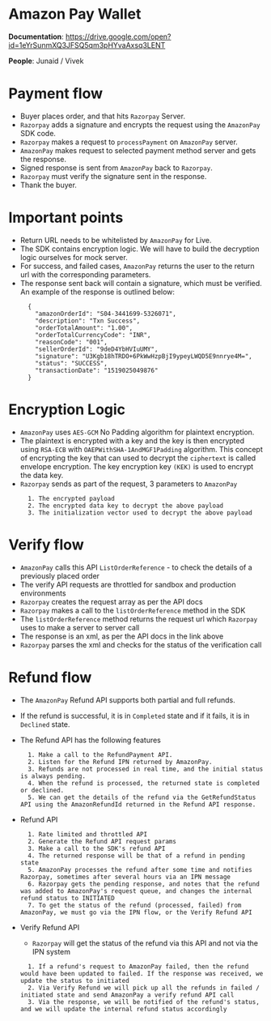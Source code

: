 # Amazon Pay Wallet

**Documentation**:
https://drive.google.com/open?id=1eYrSunmXQ3JFSQ5qm3pHYvaAxsq3LENT

**People**: Junaid / Vivek

# Payment flow
- Buyer places order, and that hits `Razorpay` Server.
- `Razorpay` adds a signature and encrypts the request using the `AmazonPay` SDK code.
- `Razorpay` makes a request to `processPayment` on `AmazonPay` server.
- `AmazonPay` makes request to selected payment method server and gets the response.
- Signed response is sent from `AmazonPay` back to `Razorpay`.
- `Razorpay` must verify the signature sent in the response.
- Thank the buyer.

# Important points
- Return URL needs to be whitelisted by `AmazonPay` for Live.
- The SDK contains encryption logic. We will have to build the decryption logic ourselves for mock server.
- For success, and failed cases, `AmazonPay` returns the user to the return url with the corresponding parameters.
- The response sent back will contain a signature, which must be verified. An example of the response is outlined below:
    ```
      {
        "amazonOrderId": "S04-3441699-5326071",
        "description": "Txn Success",
        "orderTotalAmount": "1.00",
        "orderTotalCurrencyCode": "INR",
        "reasonCode": "001",
        "sellerOrderId": "9deD4YbHVIuUMY",
        "signature": "U3Kgb18hTRDO+6PkWwHzpBjI9ypeyLWQD5E9nnrye4M=",
        "status": "SUCCESS",
        "transactionDate": "1519025049876"
      }
    ```
# Encryption Logic
- `AmazonPay` uses `AES-GCM` No Padding algorithm for plaintext encryption.
- The plaintext is encrypted with a key and the key is then encrypted using `RSA-ECB` with `OAEPWithSHA-1AndMGF1Padding` algorithm. This concept of encrypting the key that can used to decrypt the `ciphertext` is called envelope encryption. The key encryption key `(KEK)` is used to encrypt the data key.
- `Razorpay` sends as part of the request, 3 parameters to `AmazonPay`
    ```
      1. The encrypted payload
      2. The encrypted data key to decrypt the above payload
      3. The initialization vector used to decrypt the above payload
    ```
# Verify flow
- `AmazonPay` calls this API `ListOrderReference` - to check the details of a previously placed order
- The verify API requests are throttled for sandbox and production environments
- `Razorpay` creates the request array as per the API docs
- `Razorpay` makes a call to the `listOrderReference` method in the SDK
- The `listOrderReference` method returns the request url which `Razorpay` uses to make a server to server call
- The response is an xml, as per the API docs in the link above
- `Razorpay` parses the xml and checks for the status of the verification call

# Refund flow
- The `AmazonPay` Refund API supports both partial and full refunds.
- If the refund is successful, it is in `Completed` state and if it fails, it is in `Declined` state.
- The Refund API has the following features
    ```
      1. Make a call to the RefundPayment API.
      2. Listen for the Refund IPN returned by AmazonPay.
      3. Refunds are not processed in real time, and the initial status is always pending.
      4. When the refund is processed, the returned state is completed or declined.
      5. We can get the details of the refund via the GetRefundStatus API using the AmazonRefundId returned in the Refund API response.
    ```
- Refund API
    ```
      1. Rate limited and throttled API
      2. Generate the Refund API request params
      3. Make a call to the SDK's refund API
      4. The returned response will be that of a refund in pending state
      5. AmazonPay processes the refund after some time and notifies Razorpay, sometimes after several hours via an IPN message
      6. Razorpay gets the pending response, and notes that the refund was added to AmazonPay's request queue, and changes the internal refund status to INITIATED
      7. To get the status of the refund (processed, failed) from AmazonPay, we must go via the IPN flow, or the Verify Refund API
    ```

- Verify Refund API
    - `Razorpay` will get the status of the refund via this API and not via the IPN system
    ```
      1. If a refund's request to AmazonPay failed, then the refund would have been updated to failed. If the response was received, we update the status to initiated
      2. Via Verify Refund we will pick up all the refunds in failed / initiated state and send AmazonPay a verify refund API call
      3. Via the response, we will be notified of the refund's status, and we will update the internal refund status accordingly
    ```
